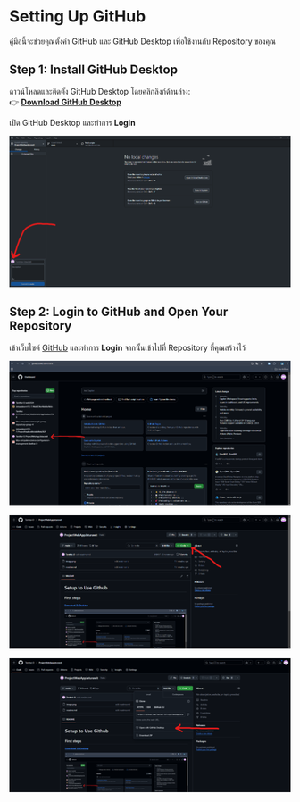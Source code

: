 # Setting Up GitHub

คู่มือนี้จะช่วยคุณตั้งค่า GitHub และ GitHub Desktop เพื่อใช้งานกับ Repository ของคุณ

## Step 1: Install GitHub Desktop
ดาวน์โหลดและติดตั้ง GitHub Desktop โดยคลิกลิงก์ด้านล่าง:  
👉 **[Download GitHub Desktop](https://desktop.github.com/download/)**  

เปิด GitHub Desktop และทำการ **Login**  

![GitHub Desktop Login](images/image-3.png)

## Step 2: Login to GitHub and Open Your Repository
เข้าเว็บไซต์ [GitHub](https://github.com/) และทำการ **Login** จากนั้นเข้าไปที่ Repository ที่คุณสร้างไว้  

![GitHub Repository](images/image.png)

![GitHub Repository Navigation](images/image-1.png)

![Repository Details](images/image-2.png)
